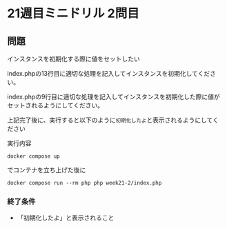 # 21週目ミニドリル 2問目

## 問題

インスタンスを初期化する際に値をセットしたい


index.phpの13行目に適切な処理を記入してインスタンスを初期化してください。

index.phpの9行目に適切な処理を記入してインスタンスを初期化した際に値がセットされるようにしてください。


上記完了後に、実行すると以下のように`初期化したよ`と表示されるようにしてください

実行内容
```
docker compose up
```

でコンテナを立ち上げた後に

```
docker compose run --rm php php week21-2/index.php
```

### 終了条件
  - 「初期化したよ」と表示されること
